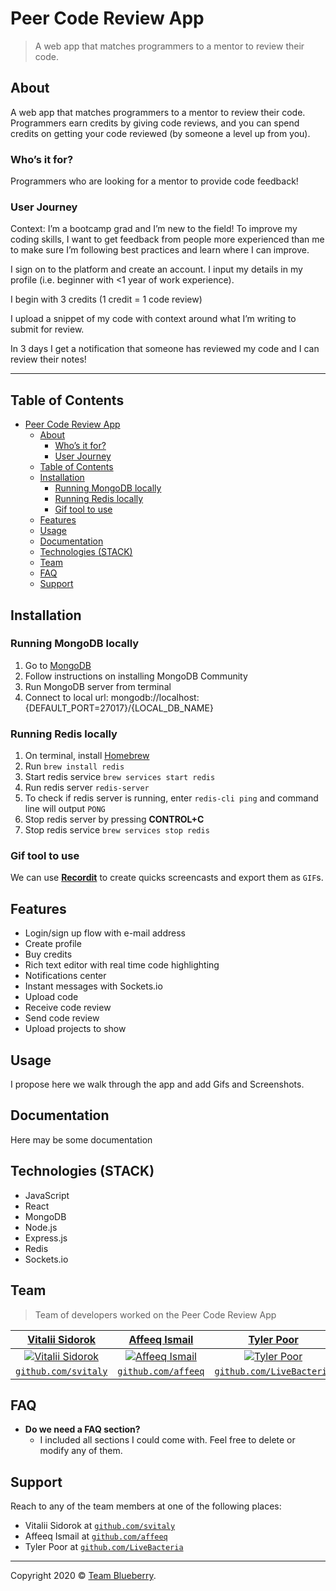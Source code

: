 # Peer Code Review App

> A web app that matches programmers to a mentor to review their code.

## About

A web app that matches programmers to a mentor to review their code. Programmers earn credits by giving code reviews, and you can spend credits on getting your code reviewed (by someone a level up from you).

### Who’s it for?

Programmers who are looking for a mentor to provide code feedback!

### User Journey

Context: I’m a bootcamp grad and I’m new to the field! To improve my coding skills, I want to get feedback from people more experienced than me to make sure I’m following best practices and learn where I can improve.

I sign on to the platform and create an account. I input my details in my profile (i.e. beginner with <1 year of work experience).

I begin with 3 credits (1 credit = 1 code review)

I upload a snippet of my code with context around what I’m writing to submit for review.

In 3 days I get a notification that someone has reviewed my code and I can review their notes!

---

## Table of Contents

- [Peer Code Review App](#peer-code-review-app)
  - [About](#about)
    - [Who’s it for?](#whos-it-for)
    - [User Journey](#user-journey)
  - [Table of Contents](#table-of-contents)
  - [Installation](#installation)
    - [Running MongoDB locally](#running-mongodb-locally)
    - [Running Redis locally](#running-redis-locally)
    - [Gif tool to use](#gif-tool-to-use)
  - [Features](#features)
  - [Usage](#usage)
  - [Documentation](#documentation)
  - [Technologies (STACK)](#technologies-stack)
  - [Team](#team)
  - [FAQ](#faq)
  - [Support](#support)

## Installation

### Running MongoDB locally

1. Go to [MongoDB](https://docs.mongodb.com/manual/installation/)
2. Follow instructions on installing MongoDB Community
3. Run MongoDB server from terminal
4. Connect to local url: mongodb://localhost:{DEFAULT_PORT=27017}/{LOCAL_DB_NAME}

### Running Redis locally

1. On terminal, install [Homebrew](https://brew.sh/)
2. Run `brew install redis`
3. Start redis service `brew services start redis`
4. Run redis server `redis-server`
5. To check if redis server is running, enter `redis-cli ping` and command line will output `PONG`
6. Stop redis server by pressing **CONTROL+C**
7. Stop redis service `brew services stop redis`

### Gif tool to use

We can use <a href="http://recordit.co/" target="_blank">**Recordit**</a> to create quicks screencasts and export them as `GIF`s.

## Features

- Login/sign up flow with e-mail address
- Create profile
- Buy credits
- Rich text editor with real time code highlighting
- Notifications center
- Instant messages with Sockets.io
- Upload code
- Receive code review
- Send code review
- Upload projects to show

## Usage

I propose here we walk through the app and add Gifs and Screenshots.

## Documentation

Here may be some documentation

## Technologies (STACK)

- JavaScript
- React
- MongoDB
- Node.js
- Express.js
- Redis
- Sockets.io

## Team

> Team of developers worked on the Peer Code Review App

|               <a href="http://fvcproductions.com" target="_blank">**Vitalii Sidorok**</a>                |               <a href="http://fvcproductions.com" target="_blank">**Affeeq Ismail**</a>                |                  <a href="http://fvcproductions.com" target="_blank">**Tyler Poor**</a>                  |
| :------------------------------------------------------------------------------------------------------: | :----------------------------------------------------------------------------------------------------: | :------------------------------------------------------------------------------------------------------: |
| [![Vitalii Sidorok](https://avatars0.githubusercontent.com/u/22850021?s=200)](http://github.com/svitaly) | [![Affeeq Ismail](https://avatars1.githubusercontent.com/u/48659449?s=200)](https://github.com/Affeeq) | [![Tyler Poor](https://avatars1.githubusercontent.com/u/43526510?s=200)](http://github.com/LiveBacteria) |
|               <a href="http://github.com/svitaly" target="_blank">`github.com/svitaly`</a>               |              <a href="https://github.com/Affeeq" target="_blank">`github.com/affeeq`</a>               |          <a href="http://github.com/LiveBacteria" target="_blank">`github.com/LiveBacteria`</a>          |

## FAQ

- **Do we need a FAQ section?**
  - I included all sections I could come with. Feel free to delete or modify any of them.

## Support

Reach to any of the team members at one of the following places:

- Vitalii Sidorok at <a href="http://github.com/svitaly" target="_blank">`github.com/svitaly`</a>
- Affeeq Ismail at <a href="https://github.com/Affeeq" target="_blank">`github.com/affeeq`</a>
- Tyler Poor at <a href="http://github.com/LiveBacteria" target="_blank">`github.com/LiveBacteria`</a>

---

Copyright 2020 © <a href="https://github.com/hatchways/team-blueberry" target="_blank">Team Blueberry</a>.
